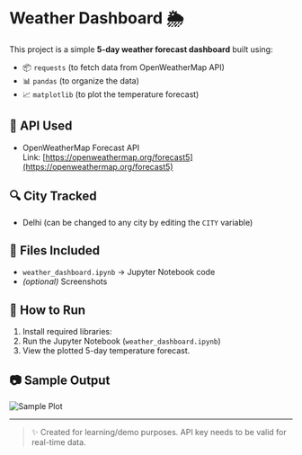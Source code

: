 # Weather Dashboard 🌦️

This project is a simple **5-day weather forecast dashboard** built using:
- 📦 `requests` (to fetch data from OpenWeatherMap API)
- 📊 `pandas` (to organize the data)
- 📈 `matplotlib` (to plot the temperature forecast)

## 🔗 API Used
- OpenWeatherMap Forecast API  
  Link: [https://openweathermap.org/forecast5](https://openweathermap.org/forecast5)

## 🔍 City Tracked
- Delhi (can be changed to any city by editing the `CITY` variable)

## 📁 Files Included
- `weather_dashboard.ipynb` → Jupyter Notebook code
- *(optional)* Screenshots

## 📌 How to Run
1. Install required libraries:
2. Run the Jupyter Notebook (`weather_dashboard.ipynb`)
3. View the plotted 5-day temperature forecast.

## 📷 Sample Output
![Sample Plot](Screenshot%202025-08-01%20074722.png) <!-- optional if screenshot uploaded -->

---

> ✨ Created for learning/demo purposes. API key needs to be valid for real-time data.
